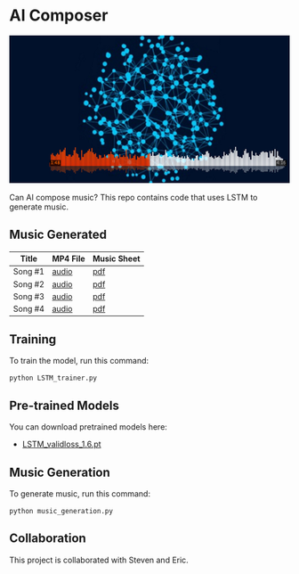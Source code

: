 # AI Composer
![](img/Artificial-Intelligence-MUSIC.jpg)

Can AI compose music? This repo contains code that uses LSTM to generate music.

## Music Generated
| Title       | MP4 File  | Music Sheet |
| ------------------ |---------------- | -------------- |
| Song #1  |[audio](https://drive.google.com/file/d/19-IQQIZVBzraFrzQiFwulbXvR51dkTH4/view?usp=sharing)|[pdf](https://drive.google.com/file/d/1mSyXggpy0btoLSkP0Bfk1Wr3L7VDbD9W/view?usp=sharing)      |
| Song #2  |[audio](https://drive.google.com/file/d/1uw38gKr9i_DSnCHl3TkbNIzbwRHGo1TK/view?usp=sharing)|[pdf](https://drive.google.com/file/d/1llE5zcu09FEKQW-Roes8Hxfq45oAF232/view?usp=sharing)      |
| Song #3  |[audio](https://drive.google.com/file/d/1LPTFcwrAzCDrWe4igV-pztoi4QenJgE7/view?usp=sharing)|[pdf](https://drive.google.com/file/d/1sSMUpaS72WuYyFULdEyYJGCZkuwk8hay/view?usp=sharing)      |
| Song #4 |[audio](https://drive.google.com/file/d/1fpHqLrsWEoLIACskXMB0un3r9t5Wjtbl/view?usp=sharing)|[pdf](https://drive.google.com/file/d/1cby4REE5XCTsPggfAQV5J20twqzsn2Ui/view?usp=sharing)      |


## Training
To train the model, run this command:
```
python LSTM_trainer.py
```


## Pre-trained Models
You can download pretrained models here:
- [LSTM_validloss_1.6.pt](LSTM_validloss_1.6.pt)

## Music Generation
To generate music, run this command:
```
python music_generation.py
```

## Collaboration
This project is collaborated with Steven and Eric.